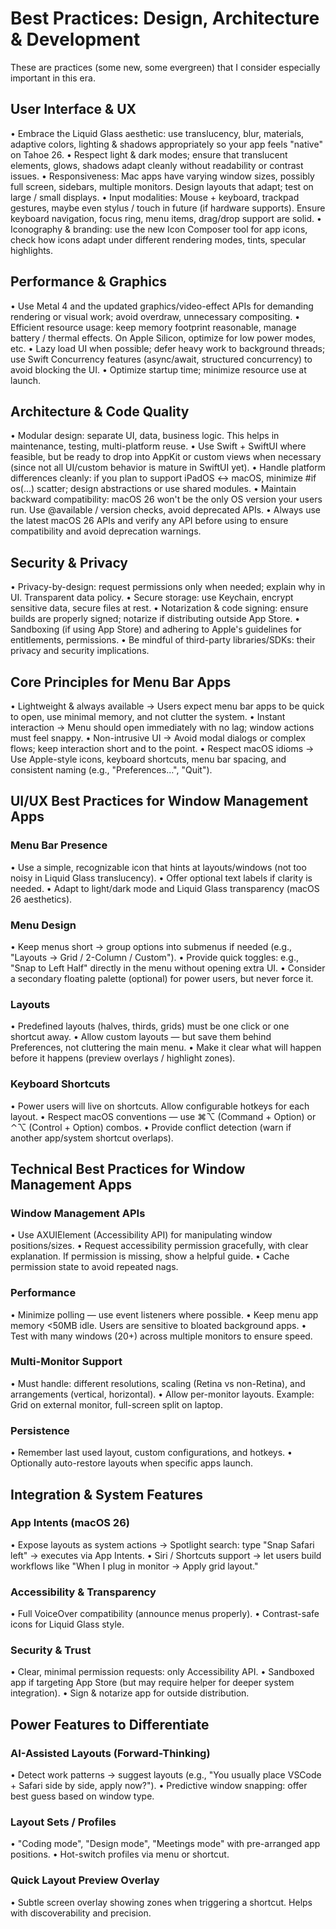 # Best Practices: Design, Architecture & Development

These are practices (some new, some evergreen) that I consider especially important in this era.

## User Interface & UX
• Embrace the Liquid Glass aesthetic: use translucency, blur, materials, adaptive colors, lighting & shadows appropriately so your app feels "native" on Tahoe 26.
• Respect light & dark modes; ensure that translucent elements, glows, shadows adapt cleanly without readability or contrast issues.
• Responsiveness: Mac apps have varying window sizes, possibly full screen, sidebars, multiple monitors. Design layouts that adapt; test on large / small displays.
• Input modalities: Mouse + keyboard, trackpad gestures, maybe even stylus / touch in future (if hardware supports). Ensure keyboard navigation, focus ring, menu items, drag/drop support are solid.
• Iconography & branding: use the new Icon Composer tool for app icons, check how icons adapt under different rendering modes, tints, specular highlights.

## Performance & Graphics
• Use Metal 4 and the updated graphics/video-effect APIs for demanding rendering or visual work; avoid overdraw, unnecessary compositing.
• Efficient resource usage: keep memory footprint reasonable, manage battery / thermal effects. On Apple Silicon, optimize for low power modes, etc.
• Lazy load UI when possible; defer heavy work to background threads; use Swift Concurrency features (async/await, structured concurrency) to avoid blocking the UI.
• Optimize startup time; minimize resource use at launch.

## Architecture & Code Quality
• Modular design: separate UI, data, business logic. This helps in maintenance, testing, multi-platform reuse.
• Use Swift + SwiftUI where feasible, but be ready to drop into AppKit or custom views when necessary (since not all UI/custom behavior is mature in SwiftUI yet).
• Handle platform differences cleanly: if you plan to support iPadOS ↔ macOS, minimize #if os(...) scatter; design abstractions or use shared modules.
• Maintain backward compatibility: macOS 26 won't be the only OS version your users run. Use @available / version checks, avoid deprecated APIs.
• Always use the latest macOS 26 APIs and verify any API before using to ensure compatibility and avoid deprecation warnings.

## Security & Privacy
• Privacy-by-design: request permissions only when needed; explain why in UI. Transparent data policy.
• Secure storage: use Keychain, encrypt sensitive data, secure files at rest.
• Notarization & code signing: ensure builds are properly signed; notarize if distributing outside App Store.
• Sandboxing (if using App Store) and adhering to Apple's guidelines for entitlements, permissions.
• Be mindful of third-party libraries/SDKs: their privacy and security implications.

## Core Principles for Menu Bar Apps
• Lightweight & always available → Users expect menu bar apps to be quick to open, use minimal memory, and not clutter the system.
• Instant interaction → Menu should open immediately with no lag; window actions must feel snappy.
• Non-intrusive UI → Avoid modal dialogs or complex flows; keep interaction short and to the point.
• Respect macOS idioms → Use Apple-style icons, keyboard shortcuts, menu bar spacing, and consistent naming (e.g., "Preferences…", "Quit").

## UI/UX Best Practices for Window Management Apps

### Menu Bar Presence
• Use a simple, recognizable icon that hints at layouts/windows (not too noisy in Liquid Glass translucency).
• Offer optional text labels if clarity is needed.
• Adapt to light/dark mode and Liquid Glass transparency (macOS 26 aesthetics).

### Menu Design
• Keep menus short → group options into submenus if needed (e.g., "Layouts → Grid / 2-Column / Custom").
• Provide quick toggles: e.g., "Snap to Left Half" directly in the menu without opening extra UI.
• Consider a secondary floating palette (optional) for power users, but never force it.

### Layouts
• Predefined layouts (halves, thirds, grids) must be one click or one shortcut away.
• Allow custom layouts — but save them behind Preferences, not cluttering the main menu.
• Make it clear what will happen before it happens (preview overlays / highlight zones).

### Keyboard Shortcuts
• Power users will live on shortcuts. Allow configurable hotkeys for each layout.
• Respect macOS conventions — use ⌘⌥ (Command + Option) or ⌃⌥ (Control + Option) combos.
• Provide conflict detection (warn if another app/system shortcut overlaps).

## Technical Best Practices for Window Management Apps

### Window Management APIs
• Use AXUIElement (Accessibility API) for manipulating window positions/sizes.
• Request accessibility permission gracefully, with clear explanation. If permission is missing, show a helpful guide.
• Cache permission state to avoid repeated nags.

### Performance
• Minimize polling — use event listeners where possible.
• Keep menu app memory <50MB idle. Users are sensitive to bloated background apps.
• Test with many windows (20+) across multiple monitors to ensure speed.

### Multi-Monitor Support
• Must handle: different resolutions, scaling (Retina vs non-Retina), and arrangements (vertical, horizontal).
• Allow per-monitor layouts. Example: Grid on external monitor, full-screen split on laptop.

### Persistence
• Remember last used layout, custom configurations, and hotkeys.
• Optionally auto-restore layouts when specific apps launch.

## Integration & System Features

### App Intents (macOS 26)
• Expose layouts as system actions → Spotlight search: type "Snap Safari left" → executes via App Intents.
• Siri / Shortcuts support → let users build workflows like "When I plug in monitor → Apply grid layout."

### Accessibility & Transparency
• Full VoiceOver compatibility (announce menus properly).
• Contrast-safe icons for Liquid Glass style.

### Security & Trust
• Clear, minimal permission requests: only Accessibility API.
• Sandboxed app if targeting App Store (but may require helper for deeper system integration).
• Sign & notarize app for outside distribution.

## Power Features to Differentiate

### AI-Assisted Layouts (Forward-Thinking)
• Detect work patterns → suggest layouts (e.g., "You usually place VSCode + Safari side by side, apply now?").
• Predictive window snapping: offer best guess based on window type.

### Layout Sets / Profiles
• "Coding mode", "Design mode", "Meetings mode" with pre-arranged app positions.
• Hot-switch profiles via menu or shortcut.

### Quick Layout Preview Overlay
• Subtle screen overlay showing zones when triggering a shortcut. Helps with discoverability and precision.